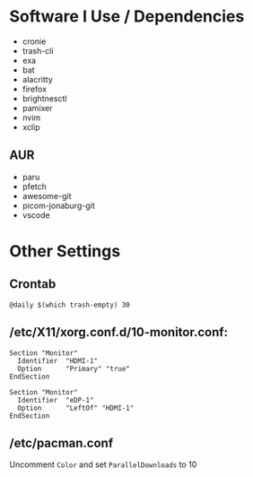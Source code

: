 # Software I Use / Dependencies

- cronie
- trash-cli
- exa
- bat
- alacritty
- firefox
- brightnesctl
- pamixer
- nvim
- xclip

## AUR

- paru
- pfetch
- awesome-git
- picom-jonaburg-git
- vscode

# Other Settings

## Crontab

```
@daily $(which trash-empty) 30
```

## /etc/X11/xorg.conf.d/10-monitor.conf:

```
Section "Monitor"
  Identifier  "HDMI-1"
  Option      "Primary" "true"
EndSection

Section "Monitor"
  Identifier  "eDP-1"
  Option      "LeftOf" "HDMI-1"
EndSection
```

## /etc/pacman.conf

Uncomment `Color` and set `ParallelDownloads` to 10
